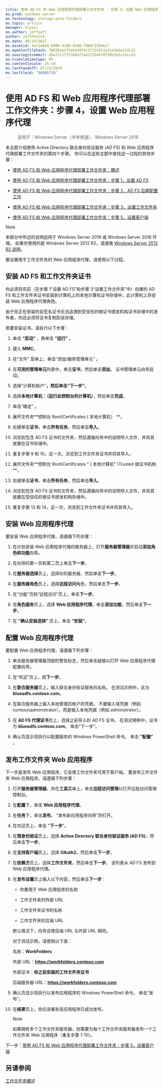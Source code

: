 ```yaml
---
title: 使用 AD FS 和 Web 应用程序代理部署工作文件夹 - 步骤 4，设置 Web 应用程序代理
ms.prod: windows-server
ms.technology: storage-work-folders
ms.topic: article
manager: klaasl
ms.author: jeffpatt
author: JeffPatt24
ms.date: 06/24/2017
ms.assetid: 4a11ede0-b000-4188-8190-790971504e17
ms.openlocfilehash: 78636aa1f245450f6c5f133fb1a11a38de17dc22
ms.sourcegitcommit: d5e27c1f2f168a71ae272bebf8f50e1b3ccbcca3
ms.translationtype: MT
ms.contentlocale: zh-CN
ms.lasthandoff: 07/23/2020
ms.locfileid: "86965729"
---
```

# <a name="deploy-work-folders-with-ad-fs-and-web-application-proxy-step-4-set-up-web-application-proxy"></a>使用 AD FS 和 Web 应用程序代理部署工作文件夹：步骤 4，设置 Web 应用程序代理

>适用于：Windows Server（半年频道）、Windows Server 2016

本主题介绍使用 Active Directory 联合身份验证服务 (AD FS) 和 Web 应用程序代理部署工作文件夹的第四个步骤。 你可以在这些主题中查找这一过程的其他步骤：  
  
-   [使用 AD FS 和 Web 应用程序代理部署工作文件夹：概述](deploy-work-folders-adfs-overview.md)  
  
-   [使用 AD FS 和 Web 应用程序代理部署工作文件夹：步骤 1，设置 AD FS](deploy-work-folders-adfs-step1.md)  
  
-   [使用 AD FS 和 Web 应用程序代理部署工作文件夹：步骤 2，AD FS 后期配置工作](deploy-work-folders-adfs-step2.md)  
  
-   [使用 AD FS 和 Web 应用程序代理部署工作文件夹：步骤 3，设置工作文件夹](deploy-work-folders-adfs-step3.md)  
  
-   [使用 AD FS 和 Web 应用程序代理部署工作文件夹：步骤 5，设置客户端](deploy-work-folders-adfs-step5.md)  

> [!NOTE]
>   本部分中所述的说明适用于 Windows Server 2019 或 Windows Server 2016 环境。 如果你使用的是 Windows Server 2012 R2，请遵循 [Windows Server 2012 R2 说明](/previous-versions/windows/it-pro/windows-server-2012-R2-and-2012/dn747208(v=ws.11))。

要设置用于工作文件夹的 Web 应用程序代理，请使用以下过程。  
  
## <a name="install-the-ad-fs-and-work-folder-certificates"></a>安装 AD FS 和工作文件夹证书  
你必须将先前（在步骤 1“设置 AD FS”和步骤 3“设置工作文件夹”中）创建的 AD FS 和工作文件夹证书安装到计算机上的本地计算机证书存储中，此计算机上将安装 Web 应用程序代理角色。  
  
由于你正在安装的自签名证书无法追溯到受信任的根证书颁发机构证书存储中的发布者，你还必须将证书复制到该存储。  
  
若要安装证书，请执行以下步骤：  
  
1.  单击 **“启动”** ，再单击 **“运行”** 。  
  
2.  键入 **MMC**。  
  
3.  在“文件”  菜单上，单击“添加/删除管理单元” 。  
  
4.  在**可用的管理单元**列表中，单击**证书**，然后单击**添加**。 证书管理单元向导启动。  
  
5.  选择“计算机帐户”****，然后单击“下一步”****。  
  
6.  选择**本地计算机：（运行此控制台的计算机）**，然后单击**完成**。  
  
7.  单击“确定”  。  
  
8.  展开文件夹**控制台 Root\Certificates \( 本地计算机） \**。  
  
9. 右键单击**证书**，单击**所有任务**，然后单击**导入**。  
  
10. 浏览到包含 AD FS 证书的文件夹，然后遵循向导中的说明导入文件，并将其放置在证书存储中。  
  
11. 重复步骤 9 和 10，这一次，浏览到工作文件夹证书并将其导入。  
  
12. 展开文件夹**控制台 Root\Certificates " \( 本地计算机" \Trusted 根证书机构 \**。  
  
13. 右键单击**证书**，单击**所有任务**，然后单击**导入**。  
  
14. 浏览到包含 AD FS 证书的文件夹，然后遵循向导中的说明导入文件，并将其放置在受信任的根证书颁发机构存储中。  
  
15. 重复步骤 13 和 14，这一次，浏览到工作文件夹证书并将其导入。  
  
## <a name="install-web-application-proxy"></a>安装 Web 应用程序代理  
要安装 Web 应用程序代理，请遵循下列步骤：  
  
1.  在计划安装 Web 应用程序代理的服务器上，打开**服务器管理器**并启动**添加角色和功能**向导。  
  
2.  在向导的第一页和第二页上单击**下一步**。  
  
3.  在**服务器选择**页上，选择你的服务器，然后单击**下一步**。  
  
4.  在**服务器角色**页上，选择**远程访问**角色，然后单击**下一步**。  
  
5.  在“功能”页和“远程访问”页上，单击**下一步**。  
  
6.  在**角色服务**页上，选择 **Web 应用程序代理**，单击**添加功能**，然后单击**下一步**。

7.  在 **“确认安装选择”** 页上，单击 **“安装”**。  
  
## <a name="configure-web-application-proxy"></a>配置 Web 应用程序代理  
要配置 Web 应用程序代理，请遵循下列步骤：  
  
1.  单击服务器管理器顶部的警告标志，然后单击链接以打开 Web 应用程序代理配置向导。  
  
2.  在“欢迎”页上，按**下一步**。  
  
3.  在**联合服务器**页上，输入联合身份验证服务的名称。 在测试示例中，此为 **blueadfs.contoso.com**。  
  
4.  在联合服务器上输入本地管理员帐户的凭据。 不要输入域凭据（例如 contoso\administrator），而是输入本地凭据（例如 administrator）。  
  
5.  在 **AD FS 代理证书**页上，选择之前导入的 AD FS 证书。 在测试用例中，证书为 **blueadfs.contoso.com**。 单击“下一步”。  
  
6.  确认页显示将执行以配置服务的 Windows PowerShell 命令。 单击 **“配置”** 。  
  
## <a name="publish-the-work-folders-web-application"></a>发布工作文件夹 Web 应用程序  
下一步是发布 Web 应用程序，它会使工作文件夹可用于客户端。 要发布工作文件夹 Web 应用程序，请遵循下列步骤：  
  
1. 打开**服务器管理器**，并在**工具**菜单上，单击**远程访问管理**以打开远程访问管理控制台。  
  
2. 在**配置**下，单击 **Web 应用程序代理**。  
  
3. 在**任务**下，单击**发布**。 “发布新应用程序向导”将打开。  
  
4. 在欢迎页上，单击 "**下一步**"。  
  
5. 在**预身份验证**页上，选择 **Active Directory 联合身份验证服务 (AD FS)**，然后单击**下一步**。  
  
6. 在**支持客户端**页上，选择 **OAuth2**，然后单击**下一步**。

7. 在**依赖方**页上，选择**工作文件夹**，然后单击**下一步**。 该列表从 AD FS 发布到 Web 应用程序代理。  
  
8. 在**发布设置**页上输入以下内容，然后单击**下一步**：  
  
   -   你要用于 Web 应用程序的名称  
  
   -   工作文件夹的外部 URL  
  
   -   工作文件夹证书的名称  
  
   -   工作文件夹的后端 URL  
  
   默认情况下，向导会使后端 URL 与外部 URL 相同。  
  
   对于测试示例，请使用以下值：  
  
   名称：**WorkFolders**  
  
   外部 URL：**https://workfolders.contoso.com**  
  
   外部证书：**你之前安装的工作文件夹证书**  
  
   后端服务器 URL：**https://workfolders.contoso.com**  
  
9. 确认页显示将执行以发布应用程序的 Windows PowerShell 命令。 单击“发布”。  
  
10. 在**结果**页上，你应该看到该应用程序已成功发布。
    >[!NOTE]
    > 如果拥有多个工作文件夹服务器，则需要为每个工作文件夹服务器发布一个工作文件夹 Web 应用程序（重复步骤 1-10）。  
  
下一步：[使用 AD FS 和 Web 应用程序代理部署工作文件夹：步骤 5，设置客户端](deploy-work-folders-adfs-step5.md)  
  
## <a name="see-also"></a>另请参阅  
[工作文件夹概述](Work-Folders-Overview.md)  
  

